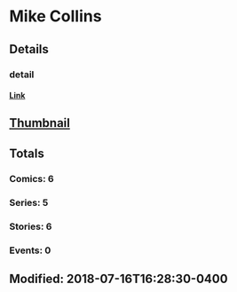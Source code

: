 # Mike  Collins 
## Details
### detail
#### [Link](http://marvel.com/comics/creators/3862/mike_collins?utm_campaign=apiRef&utm_source=225578a89fc76f3d20fbffda5d17a88d)
## [Thumbnail](http://i.annihil.us/u/prod/marvel/i/mg/b/40/image_not_available.jpg)
## Totals
### Comics: 6
### Series: 5
### Stories: 6
### Events: 0
## Modified: 2018-07-16T16:28:30-0400